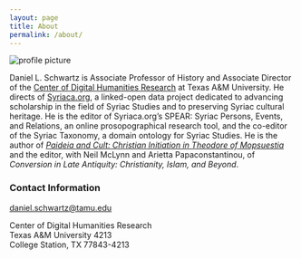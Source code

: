 ```yaml
---
layout: page
title: About
permalink: /about/
---
```


![profile picture](/cv/images/headshot2019.jpg)

Daniel L. Schwartz is Associate Professor of History and Associate Director of the
[Center of Digital Humanities Research](http://codhr.dh.tamu.edu/) at Texas A&M University. 
He directs of [Syriaca.org](http://syriaca.org), 
  a linked-open data project dedicated to advancing scholarship in the field of Syriac Studies 
  and to preserving Syriac cultural heritage. He is the editor of Syriaca.org’s SPEAR: 
  Syriac Persons, Events, and Relations, an online prosopographical research tool, and the
  co-editor of the Syriac Taxonomy, a domain ontology for Syriac Studies. He is the author of 
  _[Paideia and Cult: Christian Initiation in Theodore of Mopsuestia](https://chs.harvard.edu/CHS/article/display/5813.daniel-l-schwartz-paideia-and-cult-christian-initiation-in-theodore-of-mopsuestia)_ 
  and the editor, with Neil McLynn and Arietta Papaconstantinou, of 
  _Conversion in Late Antiquity: Christianity, Islam, and Beyond_.
  



### Contact Information
  
  daniel.schwartz@tamu.edu
  
  Center of Digital Humanities Research  
  Texas A&M University 4213  
  College Station, TX 77843-4213  
  




[jekyll-organization]: https://github.com/jekyll
